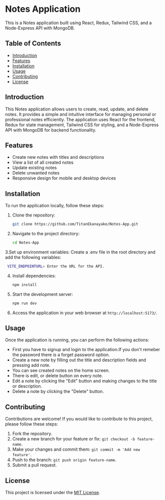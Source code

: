# Notes Application

This is a Notes application built using React, Redux, Tailwind CSS, and a Node-Express API with MongoDB.

## Table of Contents

- [Introduction](#introduction)
- [Features](#features)
- [Installation](#installation)
- [Usage](#usage)
- [Contributing](#contributing)
- [License](#license)

## Introduction

This Notes application allows users to create, read, update, and delete notes. It provides a simple and intuitive interface for managing personal or professional notes efficiently. The application uses React for the frontend, Redux for state management, Tailwind CSS for styling, and a Node-Express API with MongoDB for backend functionality.

## Features

- Create new notes with titles and descriptions
- View a list of all created notes
- Update existing notes
- Delete unwanted notes
- Responsive design for mobile and desktop devices

## Installation

To run the application locally, follow these steps:

1. Clone the repository:

   ```bash
   git clone https://github.com/TitanEkanayake/Notes-App.git
   ```

2. Navigate to the project directory:

   ```bash
   cd Notes-App
   ```
3.Set up environment variables:
Create a .env file in the root directory and add the following variables:

 ```bash
  VITE_ENDPOINTURL= Enter the URL for the API.
 ```

4. Install dependencies:

   ```bash
   npm install
   ```

5. Start the development server:

   ```bash
   npm run dev
   ```

6. Access the application in your web browser at `http://localhost:5173/`.

## Usage

Once the application is running, you can perform the following actions:

- First you have to signup and login to the application.If you don't remeber the password there is a forget password option.
- Create a new note by filling out the title and description fields and pressing add note.
- You can see created notes on the home screen.
- There is edit, or delete button on every note.
- Edit a note by clicking the "Edit" button and making changes to the title or description.
- Delete a note by clicking the "Delete" button.

## Contributing

Contributions are welcome! If you would like to contribute to this project, please follow these steps:

1. Fork the repository.
2. Create a new branch for your feature or fix: `git checkout -b feature-name`.
3. Make your changes and commit them: `git commit -m 'Add new feature'`.
4. Push to the branch: `git push origin feature-name`.
5. Submit a pull request.

## License

This project is licensed under the [MIT License](LICENSE).
